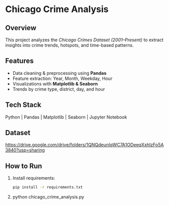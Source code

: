 # Chicago Crime Analysis

## Overview
This project analyzes the *Chicago Crimes Dataset (2001–Present)* to extract insights into crime trends, hotspots, and time-based patterns.

## Features
- Data cleaning & preprocessing using **Pandas**
- Feature extraction: Year, Month, Weekday, Hour
- Visualizations with **Matplotlib & Seaborn**
- Trends by crime type, district, day, and hour

## Tech Stack
Python | Pandas | Matplotlib | Seaborn | Jupyter Notebook

## Dataset
https://drive.google.com/drive/folders/1QNQdeunIqWC7A1ODeeqXxhIzFo5A3840?usp=sharing

## How to Run
1. Install requirements:
   ```bash
   pip install -r requirements.txt

2. python chicago_crime_analysis.py
